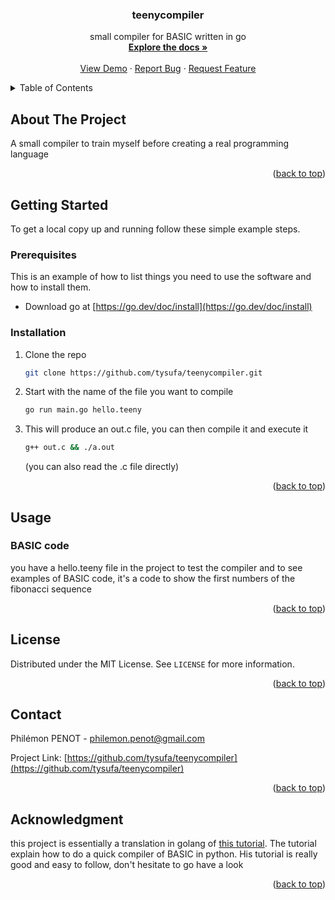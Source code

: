 <!-- Improved compatibility of back to top link: See: https://github.com/othneildrew/Best-README-Template/pull/73 -->
<a name="readme-top"></a>
<!--
*** Thanks for checking out the Best-README-Template. If you have a suggestion
*** that would make this better, please fork the repo and create a pull request
*** or simply open an issue with the tag "enhancement".
*** Don't forget to give the project a star!
*** Thanks again! Now go create something AMAZING! :D
-->



<!-- PROJECT SHIELDS -->
<!--
*** I'm using markdown "reference style" links for readability.
*** Reference links are enclosed in brackets [ ] instead of parentheses ( ).
*** See the bottom of this document for the declaration of the reference variables
*** for contributors-url, forks-url, etc. This is an optional, concise syntax you may use.
*** https://www.markdownguide.org/basic-syntax/#reference-style-links
-->

<!-- PROJECT LOGO -->

<h3 align="center">teenycompiler</h3>

  <p align="center">
    small compiler for BASIC written in go
    <br />
    <a href="https://github.com/tysufa/teenycompiler"><strong>Explore the docs »</strong></a>
    <br />
    <br />
    <a href="https://github.com/tysufa/teenycompiler">View Demo</a>
    ·
    <a href="https://github.com/tysufa/teenycompiler/issues">Report Bug</a>
    ·
    <a href="https://github.com/tysufa/teenycompiler/issues">Request Feature</a>
  </p>
</div>



<!-- TABLE OF CONTENTS -->
<details>
  <summary>Table of Contents</summary>
  <ol>
    <li>
      <a href="#about-the-project">About The Project</a>
    </li>
    <li>
      <a href="#getting-started">Getting Started</a>
      <ul>
        <li><a href="#prerequisites">Prerequisites</a></li>
        <li><a href="#installation">Installation</a></li>
      </ul>
    </li>
    <li><a href="#usage">Usage</a></li>
    <li><a href="#roadmap">Roadmap</a></li>
    <li><a href="#contributing">Contributing</a></li>
    <li><a href="#license">License</a></li>
    <li><a href="#contact">Contact</a></li>
    <li><a href="#acknowledgments">Acknowledgments</a></li>
  </ol>
</details>



<!-- ABOUT THE PROJECT -->
## About The Project

<!-- [![Product Name Screen Shot][product-screenshot]](https://example.com) -->

A small compiler to train myself before creating a real programming language

<p align="right">(<a href="#readme-top">back to top</a>)</p>




<!-- GETTING STARTED -->
## Getting Started

To get a local copy up and running follow these simple example steps.

### Prerequisites

This is an example of how to list things you need to use the software and how to install them.
* Download go at [https://go.dev/doc/install](https://go.dev/doc/install)

### Installation
1. Clone the repo
   ```sh
   git clone https://github.com/tysufa/teenycompiler.git
   ```
2. Start with the name of the file you want to compile
   ```sh
   go run main.go hello.teeny
   ```
3. This will produce an out.c file, you can then compile it and execute it
    ```sh
    g++ out.c && ./a.out
    ```
    (you can also read the .c file directly)

<p align="right">(<a href="#readme-top">back to top</a>)</p>



<!-- USAGE EXAMPLES -->

## Usage

### BASIC code
you have a hello.teeny file in the project to test the compiler and to see examples of BASIC code, it's a code to show the first numbers of the fibonacci sequence


<!-- _For more examples, please refer to the [Documentation](https://example.com)_ -->

<p align="right">(<a href="#readme-top">back to top</a>)</p>


<!-- LICENSE -->
## License

Distributed under the MIT License. See `LICENSE` for more information.

<p align="right">(<a href="#readme-top">back to top</a>)</p>



<!-- CONTACT -->
## Contact

Philémon PENOT - philemon.penot@gmail.com

Project Link: [https://github.com/tysufa/teenycompiler](https://github.com/tysufa/teenycompiler)

<p align="right">(<a href="#readme-top">back to top</a>)</p>



<!-- ACKNOWLEDGMENTS -->
## Acknowledgment

this project is essentially a translation in golang of [this tutorial](https://austinhenley.com/blog/teenytinycompiler1.html). The tutorial explain how to do a quick compiler of BASIC in python. His tutorial is really good and easy to follow, don't hesitate to go have a look

<p align="right">(<a href="#readme-top">back to top</a>)</p>



<!-- MARKDOWN LINKS & IMAGES -->
<!-- https://www.markdownguide.org/basic-syntax/#reference-style-links -->
[contributors-shield]: https://img.shields.io/github/contributors/tysufa/teenycompiler.svg?style=for-the-badge
[contributors-url]: https://github.com/tysufa/teenycompiler/graphs/contributors
[forks-shield]: https://img.shields.io/github/forks/tysufa/teenycompiler.svg?style=for-the-badge
[forks-url]: https://github.com/tysufa/teenycompiler/network/members
[stars-shield]: https://img.shields.io/github/stars/tysufa/teenycompiler.svg?style=for-the-badge
[stars-url]: https://github.com/tysufa/teenycompiler/stargazers
[issues-shield]: https://img.shields.io/github/issues/tysufa/teenycompiler.svg?style=for-the-badge
[issues-url]: https://github.com/tysufa/teenycompiler/issues
[license-shield]: https://img.shields.io/github/license/tysufa/teenycompiler.svg?style=for-the-badge
[license-url]: https://github.com/tysufa/teenycompiler/blob/master/LICENSE
[linkedin-shield]: https://img.shields.io/badge/-LinkedIn-black.svg?style=for-the-badge&logo=linkedin&colorB=555
[linkedin-url]: https://linkedin.com/in/linkedin_username
[product-screenshot]: images/screenshot.png
[Next.js]: https://img.shields.io/badge/next.js-000000?style=for-the-badge&logo=nextdotjs&logoColor=white
[Next-url]: https://nextjs.org/
[React.js]: https://img.shields.io/badge/React-20232A?style=for-the-badge&logo=react&logoColor=61DAFB
[React-url]: https://reactjs.org/
[Vue.js]: https://img.shields.io/badge/Vue.js-35495E?style=for-the-badge&logo=vuedotjs&logoColor=4FC08D
[Vue-url]: https://vuejs.org/
[Angular.io]: https://img.shields.io/badge/Angular-DD0031?style=for-the-badge&logo=angular&logoColor=white
[Angular-url]: https://angular.io/
[Svelte.dev]: https://img.shields.io/badge/Svelte-4A4A55?style=for-the-badge&logo=svelte&logoColor=FF3E00
[Svelte-url]: https://svelte.dev/
[Laravel.com]: https://img.shields.io/badge/Laravel-FF2D20?style=for-the-badge&logo=laravel&logoColor=white
[Laravel-url]: https://laravel.com
[Bootstrap.com]: https://img.shields.io/badge/Bootstrap-563D7C?style=for-the-badge&logo=bootstrap&logoColor=white
[Bootstrap-url]: https://getbootstrap.com
[JQuery.com]: https://img.shields.io/badge/jQuery-0769AD?style=for-the-badge&logo=jquery&logoColor=white
[JQuery-url]: https://jquery.com 
